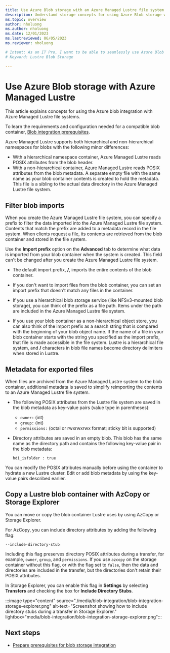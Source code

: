 ```yaml
---
title: Use Azure Blob storage with an Azure Managed Lustre file system
description: Understand storage concepts for using Azure Blob storage with an Azure Managed Lustre file system. 
ms.topic: overview
author: nholuong
ms.author: nholuong
ms.date: 12/01/2023
ms.lastreviewed: 06/05/2023
ms.reviewer: nholuong

# Intent: As an IT Pro, I want to be able to seamlessly use Azure Blob Storage for long-term storage of files in my Azure Managed Lustre file system.
# Keyword: Lustre Blob Storage

---
```


# Use Azure Blob storage with Azure Managed Lustre

This article explains concepts for using the Azure blob integration with Azure Managed Lustre file systems.

To learn the requirements and configuration needed for a compatible blob container, [Blob integration prerequisites](amlfs-prerequisites.md#blob-integration-prerequisites-optional).

Azure Managed Lustre supports both hierarchical and non-hierarchical namespaces for blobs with the following minor differences:

- With a hierarchical namespace container, Azure Managed Lustre reads POSIX attributes from the blob header.
- With a non-hierarchical container, Azure Managed Lustre reads POSIX attributes from the blob metadata. A separate empty file with the same name as your blob container contents is created to hold the metadata. This file is a sibling to the actual data directory in the Azure Managed Lustre file system.

## Filter blob imports

When you create the Azure Managed Lustre file system, you can specify a prefix to filter the data imported into the Azure Managed Lustre file system. Contents that match the prefix are added to a metadata record in the file system. When clients request a file, its contents are retrieved from the blob container and stored in the file system.

Use the **Import prefix** option on the **Advanced** tab to determine what data is imported from your blob container when the system is created. This field can't be changed after you create the Azure Managed Lustre file system.

- The default import prefix, **/**, imports the entire contents of the blob container.

- If you don't want to import files from the blob container, you can set an import prefix that doesn't match any files in the container.

- If you use a hierarchical blob storage service (like NFSv3-mounted blob storage), you can think of the prefix as a file path. Items under the path are included in the Azure Managed Lustre file system.

- If you use your blob container as a non-hierarchical object store, you can also think of the import prefix as a search string that is compared with the beginning of your blob object name. If the name of a file in your blob container starts with the string you specified as the import prefix, that file is made accessible in the file system. Lustre is a hierarchical file system, and **/** characters in blob file names become directory delimiters when stored in Lustre.

## Metadata for exported files

When files are archived from the Azure Managed Lustre system to the blob container, additional metadata is saved to simplify reimporting the contents to an Azure Managed Lustre file system.

- The following POSIX attributes from the Lustre file system are saved in the blob metadata as key-value pairs (value type in parentheses):

  - `owner:` (int)
  - `group:` (int)
  - `permissions:` (octal or rwxrwxrwx format; sticky bit is supported)

- Directory attributes are saved in an empty blob. This blob has the same name as the directory path and contains the following key-value pair in the blob metadata:

  `hdi_isfolder : true`

You can modify the POSIX attributes manually before using the container to hydrate a new Lustre cluster. Edit or add blob metadata by using the key-value pairs described earlier.

## Copy a Lustre blob container with AzCopy or Storage Explorer

You can move or copy the blob container Lustre uses by using AzCopy or Storage Explorer.

For AzCopy, you can include directory attributes by adding the following flag:

 `--include-directory-stub`

Including this flag preserves directory POSIX attributes during a transfer, for example, `owner`, `group`, and `permissions`. If you use `azcopy` on the storage container without this flag, or with the flag set to `false`, then the data and directories are included in the transfer, but the directories don't retain their POSIX attributes.

In Storage Explorer, you can enable this flag in **Settings** by selecting **Transfers** and checking the box for **Include Directory Stubs**.

:::image type="content" source="./media/blob-integration/blob-integration-storage-explorer.png" alt-text="Screenshot showing how to include directory stubs during a transfer in Storage Explorer." lightbox="media/blob-integration/blob-integration-storage-explorer.png":::

## Next steps

- [Prepare prerequisites for blob storage integration](amlfs-prerequisites.md#blob-integration-prerequisites-optional)
